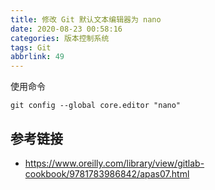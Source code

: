 ```yaml
---
title: 修改 Git 默认文本编辑器为 nano
date: 2020-08-23 00:58:16
categories: 版本控制系统
tags: Git
abbrlink: 49
---
```

使用命令

```
git config --global core.editor "nano"
```

## 参考链接

- https://www.oreilly.com/library/view/gitlab-cookbook/9781783986842/apas07.html
